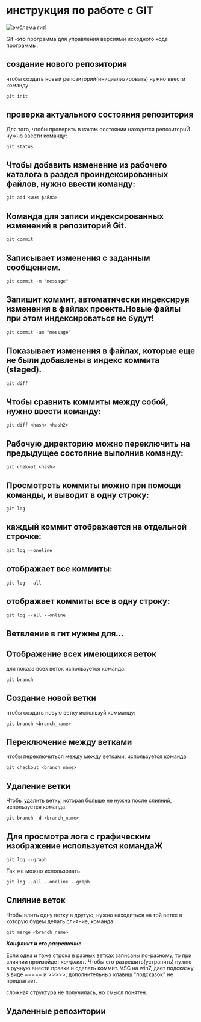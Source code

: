 # инструкция по работе с GIT

![эмблема гит!](git.jpg)

Git -это программа для управления версиями исходного кода программы.

## создание нового репозитория


чтобы создать новый репозиторий(инициализировать) нужно ввести команду: 
    
    git init


## проверка актуального состояния репозитория

Для того, чтобы проверить в каком состоянии находится репозиториЙ нужно ввести  команду:

    git status

## Чтобы добавить изменение из рабочего каталога в раздел проиндексированных файлов, нужно ввести команду:

    git add <имя файла>

## Команда для записи индексированных изменений в репозиторий Git. 

    git commit

## Записывает изменения с заданным сообщением.

    git commit -m "message"

## Запишит коммит, автоматически индексируя изменения в файлах проекта.Новые файлы при этом индексироваться не будут!

    git commit -am "message"

## Показывает изменения в файлах, которые еще не были добавлены в индекс коммита (staged).

    git diff

## Чтобы сравнить коммиты между собой, нужно ввести команду:

    git diff <hash> <hash2>

## Рабочую директорию можно переключить на предыдущее состояние выполнив команду:

    git chekout <hash>

## Просмотреть коммиты можно при помощи команды, и  выводит в одну строку:

    git log

## каждый коммит отображается на отдельной строчке:

    git log --oneline

## отображает все коммиты:

    git log --all

## отображает коммиты все в одну строку:

    git log --all --online

## Ветвление в гит нужны для...


## Отображение всех имеющихся веток

для показа всех веток используется команда:

    git branch
    
## Создание новой ветки

чтобы создать новую ветку используй комманду:

    git branch <branch_name>

## Переключение между ветками
чтобы переключиться между между ветками, используется команда:

    git checkout <branch_name>

    
## Удаление ветки

Чтобы удалить ветку, которая больше не нужна после слияний, используется команда:

    git branch -d <branch_name>

## Для просмотра лога с графическим изображение используется командаЖ

    git log --graph

Так же можно использовать 

    git log --all --oneline --graph

## Слияние веток

Чтобы влить одну ветку в другую, нужно находиться на той ветке в которую будем делать слияние, команда:

    git merge <branch_name>

**_Конфликт и его разрешение_**

Если одна и таже строка в разных ветках записаны по-разному, то при слиянии произойдет *конфликт*.
Чтобы его разрешить(устранить) нужно в ручную внести правки и сделать коммит. VSC на win7, дает подсказку в виде ===== и >>>>>, дополнительных клавиш "подсказок" не предлагает. 



 сложная структура не получилась, но смысл понятен.

 ## Удаленные репозитории

 